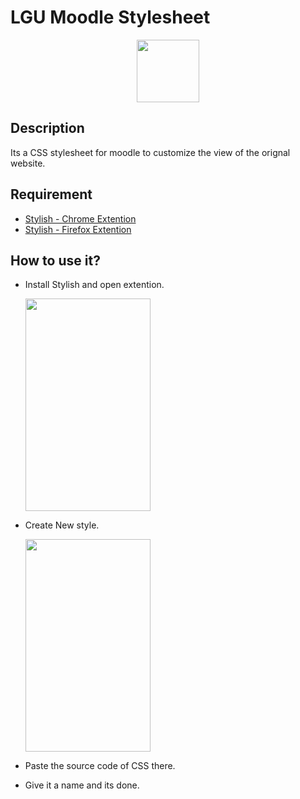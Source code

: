 
# LGU Moodle Stylesheet
<p align="center">
    <img src="https://upload.wikimedia.org/wikipedia/en/c/cb/Lahore_Garrison_University.png" width="100" height="100">
</p>

## Description
Its a CSS stylesheet for moodle to customize the view of the orignal website.

## Requirement
* [Stylish - Chrome Extention](https://chrome.google.com/webstore/detail/stylish-custom-themes-for/fjnbnpbmkenffdnngjfgmeleoegfcffe?hl=en)
* [Stylish - Firefox Extention](https://addons.mozilla.org/en-US/firefox/addon/stylish/)

## How to use it?
* Install Stylish and open extention.
  
    <img src="https://i.ibb.co/546zCvV/Screenshot-from-2020-11-27-09-18-50.png" width="200" height="340">

* Create New style.
    
    <img src="https://i.ibb.co/1fWhxc7/Screenshot-from-2020-11-27-09-19-19.png" width="200" height="340">

* Paste the source code of CSS there.
* Give it a name and its done.



